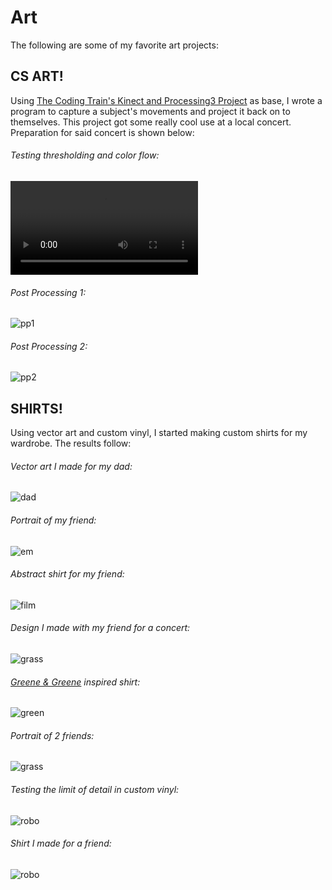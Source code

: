 # Art
The following are some of my favorite art projects:

## CS ART!
Using [The Coding Train's Kinect and Processing3 Project](https://www.youtube.com/watch?v=QmVNgdapJJM) as base, I wrote a program to capture a subject's movements and project it back on to themselves. This project got some really cool use at a local concert. Preparation for said concert is shown below:

###### Testing thresholding and color flow:
![video](cs_art/video.mp4)
###### Post Processing 1:
![pp1](cs_art/pp1.jpg)
###### Post Processing 2:
![pp2](cs_art/pp2.jpg)


## SHIRTS!
Using vector art and custom vinyl, I started making custom shirts for my wardrobe. The results follow:

###### Vector art I made for my dad:
![dad](shirts/dad.jpg)

###### Portrait of my friend:
![em](shirts/emmett.jpg)

###### Abstract shirt for my friend:
![film](shirts/film.jpg)

###### Design I made with my friend for a concert:
![grass](shirts/grass.jpg)

###### [Greene & Greene](https://en.wikipedia.org/wiki/Thorsen_House) inspired shirt:
![green](shirts/greene_n_greene.jpg)

###### Portrait of 2 friends:
![grass](shirts/panel.jpg)

###### Testing the limit of detail in custom vinyl:
![robo](shirts/robo.jpg)

###### Shirt I made for a friend:
![robo](shirts/robo.jpg)
